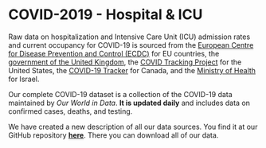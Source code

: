 # COVID-2019 - Hospital & ICU

Raw data on hospitalization and Intensive Care Unit (ICU) admission rates and current occupancy for COVID-19 is sourced from the <a href="https://www.ecdc.europa.eu/en/publications-data/download-data-hospital-and-icu-admission-rates-and-current-occupancy-covid-19">European Centre for Disease Prevention and Control (ECDC)</a> for EU countries, the <a href="https://coronavirus.data.gov.uk/details/healthcare">government of the United Kingdom</a>, the <a href="https://covidtracking.com">COVID Tracking Project</a> for the United States, the <a href="https://covid19tracker.ca">COVID-19 Tracker</a> for Canada, and the <a href="https://datadashboard.health.gov.il/COVID-19/general">Ministry of Health</a> for Israel.

Our complete COVID-19 dataset is a collection of the COVID-19 data maintained by <em>Our World in Data</em>. <strong>It is updated daily</strong> and includes data on confirmed cases, deaths, and testing.

We have created a new description of all our data sources. You find it at our GitHub repository <strong><a href="https://github.com/owid/covid-19-data/tree/master/public/data/">here</a></strong>. There you can download all of our data.